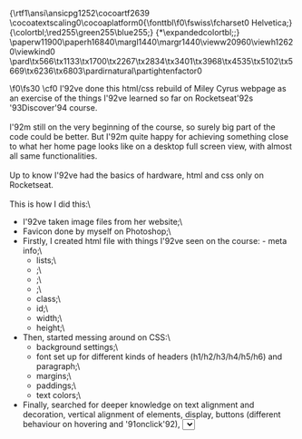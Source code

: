 {\rtf1\ansi\ansicpg1252\cocoartf2639
\cocoatextscaling0\cocoaplatform0{\fonttbl\f0\fswiss\fcharset0 Helvetica;}
{\colortbl;\red255\green255\blue255;}
{\*\expandedcolortbl;;}
\paperw11900\paperh16840\margl1440\margr1440\vieww20960\viewh12620\viewkind0
\pard\tx566\tx1133\tx1700\tx2267\tx2834\tx3401\tx3968\tx4535\tx5102\tx5669\tx6236\tx6803\pardirnatural\partightenfactor0

\f0\fs30 \cf0 I\'92ve done this html/css rebuild of Miley Cyrus webpage as an exercise of the things I\'92ve learned so far on Rocketseat\'92s \'93Discover\'94 course.\
\
I\'92m still on the very beginning of the course, so surely big part of the code could be better. But I\'92m quite happy for achieving something close to what her home page looks like on a desktop full screen view, with almost all same functionalities.\
\
Up to know I\'92ve had the basics of hardware, html and css only on Rocketseat.\
\
This is how I did this:\
- I\'92ve taken image files from her website;\
- Favicon done by myself on Photoshop;\
- Firstly, I created html file with things I\'92ve seen on the course:	- meta info;\
	- lists;\
	- <a>;\
	- <img>;\
	- <link>;\
	- class;\
	- id;\
	- width;\
	- height;\
- Then, started messing around on CSS:\
	- background settings;\
	- font set up for different kinds of headers (h1/h2/h3/h4/h5/h6) and paragraph;\
	- margins;\
	- paddings;\
	- text colors;\
- Finally, searched for deeper knowledge on text alignment and decoration, vertical alignment of elements, display, buttons (different behaviour on hovering and \'91onclick\'92), <select> (how to use it and copied a code containing a list of all countries) and also found out that I probably should know how to use scripts and other languages to be doing this.\
\
Maybe I can try again once I finish the course.\
\
ps.: It\'92s not responsive.}